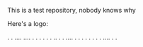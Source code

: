 This is a test repository, nobody knows why

Here's a logo:

.  .   ....   ....
. .    .  .   .  .
..     .  .   ....
. .    .  .   . .
.  .   ....   .  .
